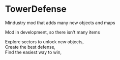 # TowerDefense
Mindustry mod that adds many new objects and maps

Mod in development, so there isn't many items

Explore sectors to unlock new objects,  
Create the best defense,  
Find the easiest way to win,  

